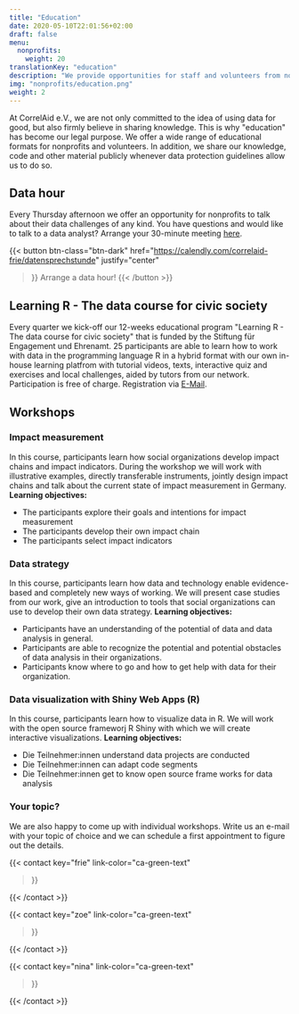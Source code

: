 ```yaml
---
title: "Education"
date: 2020-05-10T22:01:56+02:00
draft: false
menu:
  nonprofits:
    weight: 20
translationKey: "education"
description: "We provide opportunities for staff and volunteers from nonprofit organizations to improve their data skills."
img: "nonprofits/education.png"
weight: 2
---
```



At CorrelAid e.V., we are not only committed to the idea of using data for good, but also firmly believe in sharing knowledge. This is why "education" has become our legal purpose. We offer a wide range of educational formats for nonprofits and volunteers. In addition, we share our knowledge, code and other material publicly whenever data protection guidelines allow us to do so.


## Data hour

Every Thursday afternoon we offer an opportunity for nonprofits to talk about their data challenges of any kind. You have questions and would like to talk to a data analyst? Arrange your 30-minute meeting [here](https://calendly.com/correlaid-frie/datensprechstunde).

{{< button 
    btn-class="btn-dark"
    href="https://calendly.com/correlaid-frie/datensprechstunde"
    justify="center"
>}}
Arrange a data hour!
{{< /button >}}

## Learning R - The data course for civic society
Every quarter we kick-off our 12-weeks educational program "Learning R - The data course for civic society" that is funded by the Stiftung für Engagement und Ehrenamt. 25 participants are able to learn how to work with data in the programming language R in a hybrid format with our own in-house learning platfrom with tutorial videos, texts, interactive quiz and exercises and local challenges, aided by tutors from our network. Participation is free of charge. Registration via [E-Mail](mailto:education@correlaid.org).

## Workshops
### Impact measurement
In this course, participants learn how social organizations develop impact chains and impact indicators. During the workshop we will work with illustrative examples, directly transferable instruments, jointly design impact chains and talk about the current state of impact measurement in Germany.
**Learning objectives:**
- The participants explore their goals and intentions for impact measurement
- The participants develop their own impact chain
- The participants select impact indicators

### Data strategy
In this course, participants learn how data and technology enable evidence-based and completely new ways of working. We will present case studies from our work, give an introduction to tools that social organizations can use to develop their own data strategy.
**Learning objectives:**
- Participants have an understanding of the potential of data and data analysis in general.
- Participants are able to recognize the potential and potential obstacles of data analysis in their organizations.
- Participants know where to go and how to get help with data for their organization.

### Data visualization with Shiny Web Apps (R)
In this course, participants learn how to visualize data in R. We will work with the open source frameworj R Shiny with which we will create interactive visualizations.
**Learning objectives:**
- Die Teilnehmer:innen understand data projects are conducted
- Die Teilnehmer:innen can adapt code segments
- Die Teilnehmer:innen get to know open source frame works for data analysis

### Your topic?
We are also happy to come up with individual workshops. Write us an e-mail with your topic of choice and we can schedule a first appointment to figure out the details.


{{< contact
    key="frie"
    link-color="ca-green-text"
>}}

{{< /contact >}}

{{< contact
    key="zoe"
    link-color="ca-green-text"
>}}

{{< /contact >}}

{{< contact
    key="nina"
    link-color="ca-green-text"
>}}

{{< /contact >}}
